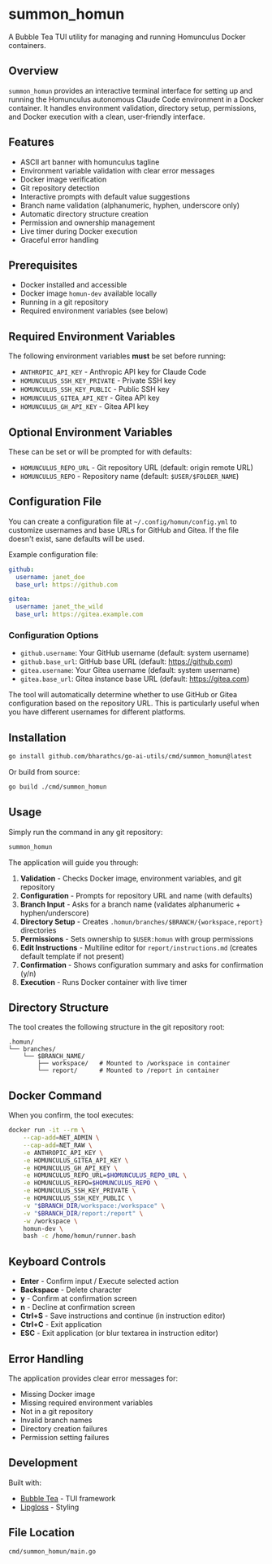 # summon_homun

A Bubble Tea TUI utility for managing and running Homunculus Docker containers.

## Overview

`summon_homun` provides an interactive terminal interface for setting up and running the Homunculus autonomous Claude Code environment in a Docker container. It handles environment validation, directory setup, permissions, and Docker execution with a clean, user-friendly interface.

## Features

- ASCII art banner with homunculus tagline
- Environment variable validation with clear error messages
- Docker image verification
- Git repository detection
- Interactive prompts with default value suggestions
- Branch name validation (alphanumeric, hyphen, underscore only)
- Automatic directory structure creation
- Permission and ownership management
- Live timer during Docker execution
- Graceful error handling

## Prerequisites

- Docker installed and accessible
- Docker image `homun-dev` available locally
- Running in a git repository
- Required environment variables (see below)

## Required Environment Variables

The following environment variables **must** be set before running:

- `ANTHROPIC_API_KEY` - Anthropic API key for Claude Code
- `HOMUNCULUS_SSH_KEY_PRIVATE` - Private SSH key
- `HOMUNCULUS_SSH_KEY_PUBLIC` - Public SSH key
- `HOMUNCULUS_GITEA_API_KEY` - Gitea API key
- `HOMUNCULUS_GH_API_KEY` - Gitea API key

## Optional Environment Variables

These can be set or will be prompted for with defaults:

- `HOMUNCULUS_REPO_URL` - Git repository URL (default: origin remote URL)
- `HOMUNCULUS_REPO` - Repository name (default: `$USER/$FOLDER_NAME`)

## Configuration File

You can create a configuration file at `~/.config/homun/config.yml` to customize usernames and base URLs for GitHub and Gitea. If the file doesn't exist, sane defaults will be used.

Example configuration file:

```yaml
github:
  username: janet_doe
  base_url: https://github.com

gitea:
  username: janet_the_wild
  base_url: https://gitea.example.com
```

### Configuration Options

- `github.username`: Your GitHub username (default: system username)
- `github.base_url`: GitHub base URL (default: https://github.com)
- `gitea.username`: Your Gitea username (default: system username)
- `gitea.base_url`: Gitea instance base URL (default: https://gitea.com)

The tool will automatically determine whether to use GitHub or Gitea configuration based on the repository URL. This is particularly useful when you have different usernames for different platforms.

## Installation

```bash
go install github.com/bharathcs/go-ai-utils/cmd/summon_homun@latest
```

Or build from source:

```bash
go build ./cmd/summon_homun
```

## Usage

Simply run the command in any git repository:

```bash
summon_homun
```

The application will guide you through:

1. **Validation** - Checks Docker image, environment variables, and git repository
2. **Configuration** - Prompts for repository URL and name (with defaults)
3. **Branch Input** - Asks for a branch name (validates alphanumeric + hyphen/underscore)
4. **Directory Setup** - Creates `.homun/branches/$BRANCH/{workspace,report}` directories
5. **Permissions** - Sets ownership to `$USER:homun` with group permissions
6. **Edit Instructions** - Multiline editor for `report/instructions.md` (creates default template if not present)
7. **Confirmation** - Shows configuration summary and asks for confirmation (y/n)
8. **Execution** - Runs Docker container with live timer

## Directory Structure

The tool creates the following structure in the git repository root:

```
.homun/
└── branches/
    └── $BRANCH_NAME/
        ├── workspace/   # Mounted to /workspace in container
        └── report/      # Mounted to /report in container
```

## Docker Command

When you confirm, the tool executes:

```bash
docker run -it --rm \
    --cap-add=NET_ADMIN \
    --cap-add=NET_RAW \
    -e ANTHROPIC_API_KEY \
    -e HOMUNCULUS_GITEA_API_KEY \
    -e HOMUNCULUS_GH_API_KEY \
    -e HOMUNCULUS_REPO_URL=$HOMUNCULUS_REPO_URL \
    -e HOMUNCULUS_REPO=$HOMUNCULUS_REPO \
    -e HOMUNCULUS_SSH_KEY_PRIVATE \
    -e HOMUNCULUS_SSH_KEY_PUBLIC \
    -v "$BRANCH_DIR/workspace:/workspace" \
    -v "$BRANCH_DIR/report:/report" \
    -w /workspace \
    homun-dev \
    bash -c /home/homun/runner.bash
```

## Keyboard Controls

- **Enter** - Confirm input / Execute selected action
- **Backspace** - Delete character
- **y** - Confirm at confirmation screen
- **n** - Decline at confirmation screen
- **Ctrl+S** - Save instructions and continue (in instruction editor)
- **Ctrl+C** - Exit application
- **ESC** - Exit application (or blur textarea in instruction editor)

## Error Handling

The application provides clear error messages for:

- Missing Docker image
- Missing required environment variables
- Not in a git repository
- Invalid branch names
- Directory creation failures
- Permission setting failures

## Development

Built with:
- [Bubble Tea](https://github.com/charmbracelet/bubbletea) - TUI framework
- [Lipgloss](https://github.com/charmbracelet/lipgloss) - Styling

## File Location

`cmd/summon_homun/main.go`
